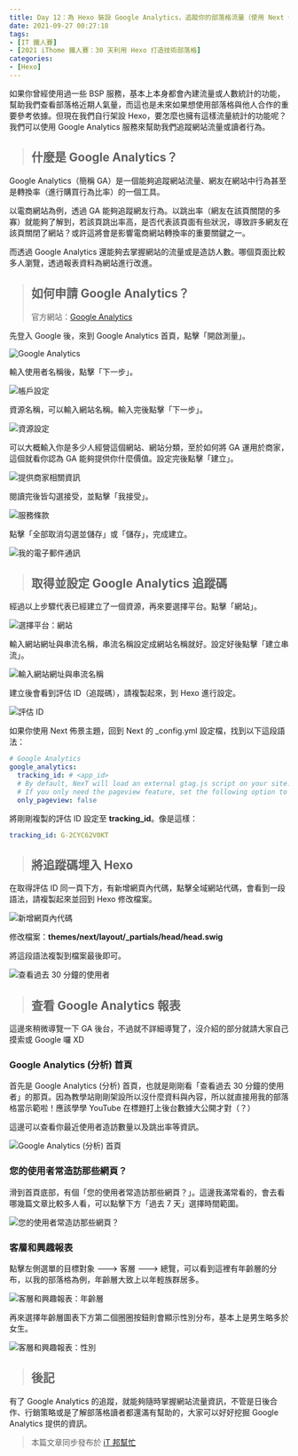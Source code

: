 ```yaml
---
title: Day 12：為 Hexo 裝設 Google Analytics，追蹤你的部落格流量（使用 Next 佈景主題）
date: 2021-09-27 00:27:18
tags:
- [IT 鐵人賽]
- [2021 iThome 鐵人賽：30 天利用 Hexo 打造技術部落格]
categories:
- [Hexo]
---
```


如果你曾經使用過一些 BSP 服務，基本上本身都會內建流量或人數統計的功能，幫助我們查看部落格近期人氣量，而這也是未來如果想使用部落格與他人合作的重要參考依據。但現在我們自行架設 Hexo，要怎麼也擁有這樣流量統計的功能呢？我們可以使用 Google Analytics 服務來幫助我們追蹤網站流量或讀者行為。

<!-- more -->

> ## 什麼是 Google Analytics？

Google Analytics（簡稱 GA）是一個能夠追蹤網站流量、網友在網站中行為甚至是轉換率（進行購買行為比率）的一個工具。

以電商網站為例，透過 GA 能夠追蹤網友行為。以跳出率（網友在該頁關閉的多寡）就能夠了解到，若該頁跳出率高，是否代表該頁面有些狀況，導致許多網友在該頁關閉了網站？或許這將會是影響電商網站轉換率的重要關鍵之一。

而透過 Google Analytics 還能夠去掌握網站的流量或是造訪人數。哪個頁面比較多人瀏覽，透過報表資料為網站進行改進。

> ## 如何申請 Google Analytics？
> 官方網站：[Google Analytics](https://analytics.google.com/analytics/web/provision/#/provision)

先登入 Google 後，來到 Google Analytics 首頁，點擊「開啟測量」。

![Google Analytics](https://i.imgur.com/l7PVxln.png)

輸入使用者名稱後，點擊「下一步」。

![帳戶設定](https://i.imgur.com/De6eE58.png)

資源名稱，可以輸入網站名稱。輸入完後點擊「下一步」。

![資源設定](https://i.imgur.com/0Z3X20k.png)

可以大概輸入你是多少人經營這個網站、網站分類，至於如何將 GA 運用於商家，這個就看你認為 GA 能夠提供你什麼價值。設定完後點擊「建立」。

![提供商家相關資訊](https://i.imgur.com/Wnm4yo9.png)

閱讀完後皆勾選接受，並點擊「我接受」。

![服務條款](https://i.imgur.com/YRKArzJ.png)

點擊「全部取消勾選並儲存」或「儲存」，完成建立。

![我的電子郵件通訊](https://i.imgur.com/qId9EEf.png)

> ## 取得並設定 Google Analytics 追蹤碼

經過以上步驟代表已經建立了一個資源，再來要選擇平台。點擊「網站」。

![選擇平台：網站](https://i.imgur.com/jZW5JSS.png)

輸入網站網址與串流名稱，串流名稱設定成網站名稱就好。設定好後點擊「建立串流」。

![輸入網站網址與串流名稱](https://i.imgur.com/voXF8TR.png)

建立後會看到評估 ID（追蹤碼），請複製起來，到 Hexo 進行設定。

![評估 ID](https://i.imgur.com/edwibUk.png)

如果你使用 Next 佈景主題，回到 Next 的 _config.yml 設定檔，找到以下這段語法：

``` yml
# Google Analytics
google_analytics:
  tracking_id: # <app_id>
  # By default, NexT will load an external gtag.js script on your site.
  # If you only need the pageview feature, set the following option to true to get a better performance.
  only_pageview: false
```

將剛剛複製的評估 ID 設定至 **tracking_id**。像是這樣：

``` yml
tracking_id: G-2CYC62V0KT
```

> ## 將追蹤碼埋入 Hexo

在取得評估 ID 同一頁下方，有新增網頁內代碼，點擊全域網站代碼，會看到一段語法，請複製起來並回到 Hexo 修改檔案。

![新增網頁內代碼](https://i.imgur.com/oaP6vIU.png)

修改檔案：**themes/next/layout/_partials/head/head.swig**

將這段語法複製到檔案最後即可。

![查看過去 30 分鐘的使用者](https://i.imgur.com/7LRVZ0U.png)

> ## 查看 Google Analytics 報表

這邊來稍微導覽一下 GA 後台，不過就不詳細導覽了，沒介紹的部分就請大家自己摸索或 Google 囉 XD

### Google Analytics (分析) 首頁

首先是 Google Analytics (分析) 首頁，也就是剛剛看「查看過去 30 分鐘的使用者」的那頁。因為教學站剛剛架設所以沒什麼資料與內容，所以就直接用我的部落格當示範啦！應該學學 YouTube 在標題打上後台數據大公開才對（？）

這邊可以查看你最近使用者造訪數量以及跳出率等資訊。

![Google Analytics (分析) 首頁](https://i.imgur.com/3ecyCyx.png)

### 您的使用者常造訪那些網頁？

滑到首頁底部，有個「您的使用者常造訪那些網頁？」。這邊我滿常看的，會去看哪幾篇文章比較多人看，可以點擊下方「過去 7 天」選擇時間範圍。

![您的使用者常造訪那些網頁？](https://i.imgur.com/hMwbj07.png)

### 客層和興趣報表

點擊左側選單的目標對象 ---> 客層 ---> 總覽，可以看到這裡有年齡層的分布，以我的部落格為例，年齡層大致上以年輕族群居多。

![客層和興趣報表：年齡層](https://i.imgur.com/QMYQ6jc.png)

再來選擇年齡層圖表下方第二個圈圈按鈕則會顯示性別分布，基本上是男生略多於女生。

![客層和興趣報表：性別](https://i.imgur.com/FRMn8X9.png)

> ## 後記

有了 Google Analytics 的追蹤，就能夠隨時掌握網站流量資訊，不管是日後合作、行銷策略或是了解部落格讀者都還滿有幫助的，大家可以好好挖掘 Google Analytics 提供的資訊。

> 本篇文章同步發布於 [iT 邦幫忙](https://ithelp.ithome.com.tw/articles/10272965)